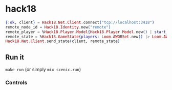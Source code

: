 # hack18

```elixir
{:ok, client} = Hack18.Net.Client.connect("tcp://localhost:3418")
remote_node_id = Hack18.Identity.new("remote")
remote_player = %Hack18.Player.Model{Hack18.Player.Model.new() | start_node: remote_node_id}
remote_state = %Hack18.GameState{players: Loom.AWORSet.new() |> Loom.AWORSet.add(remote_node_id.uuid, remote_player), node_id: remote_node_id}
Hack18.Net.Client.send_state(client, remote_state)
```

## Run it

`make run` (or simply `mix scenic.run`)

### Controls

